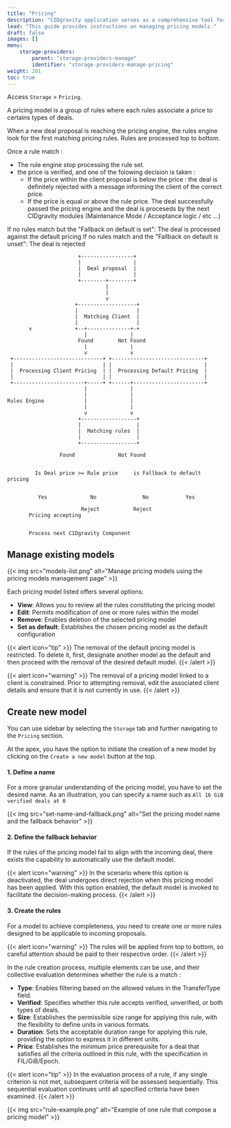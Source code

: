 ```yaml
---
title: "Pricing"
description: "CIDgravity application serves as a comprehensive tool for managing and monitoring of : clients, pricing, acceptance criterias, avalability and activity."
lead: "This guide provides instructions on managing pricing models."
draft: false
images: []
menu:
    storage-providers:
        parent: "storage-providers-manage"
        identifier: "storage-providers-manage-pricing"
weight: 201
toc: true
---
```


Access `Storage` > `Pricing`.

A pricing model is a group of rules where each rules associate a price to certains types of deals.

When a new deal proposal is reaching the pricing engine, the rules engine look for the first matching pricing rules.
Rules are processed top to bottom.

Once a rule match : 
- The rule engine stop processing the rule set.
- the price is verified, and one of the folowing decision is taken :
	- If the price within the client proposal is below the price : the deal is definitely rejected with a message informing the client of the correct price.
	- If the price is equal or above the rule price. The deal successfully passed the pricing engine and the deal is proceseds by the next CIDgravity modules (Maintenance Mode / Acceptance logic / etc ...)

If no rules match but the "Fallback on default is set": The deal is processed against the default pricing
If no rules match and the "Fallback on default is unset": The deal is rejected

```goat
                       +-----------------+
                       |                 |
                       |  Deal proposal  |
                       |                 |
                       +--------+--------+
                                |
                                |
                                v
                      +-------------------+
                      |                   |
                      |  Matching Client  |
                      |                   |
       v              +--+--------------+-+
                         |              |
                       Found        Not Found
                         |              |
                         v              v
 +-----------------------------+ +------------------------------+
 |                             | |                              |
 |  Processing Client Pricing  | |  Processing Default Pricing  |
 |                             | |                              |
 +-----------------------+-----+ +------+-----------------------+
                         |              |
                         |              |
Rules Engine             |              |
                         |              |
                         v              v
                       +------------------+
                       |                  |
                       |  Matching rules  |
                       |                  |
                       +------------------+

                 Found              Not Found


         Is Deal price >= Rule price     is Fallback to default pricing


          Yes              No               No            Yes

                        Reject           Reject
       Pricing accepting


       Process next CIDgravity Component
```

## Manage existing models

{{< img src="models-list.png" alt="Manage pricing models using the pricing models management page" >}}

Each pricing model listed offers several options:

- **View**: Allows you to review all the rules constituting the pricing model
- **Edit**: Permits modification of one or more rules within the model
- **Remove**: Enables deletion of the selected pricing model
- **Set as default**: Establishes the chosen pricing model as the default configuration

{{< alert icon="tip" >}}
The removal of the default pricing model is restricted. 
To delete it, first, designate another model as the default and then proceed with the removal of the desired default model.
{{< /alert >}}

{{< alert icon="warning" >}}
The removal of a pricing model linked to a client is constrained. 
Prior to attempting removal, edit the associated client details and ensure that it is not currently in use.
{{< /alert >}}

## Create new model

You can use sidebar by selecting the `Storage` tab and further navigating to the `Pricing` section.

At the apex, you have the option to initiate the creation of a new model by clicking on the `Create a new model` button at the top.

#### 1. Define a name

For a more granular understanding of the pricing model, you have to set the desired name. 
As an illustration, you can specify a name such as `All 16 GiB verified deals at 0`

{{< img src="set-name-and-fallback.png" alt="Set the pricing model name and the fallback behavior" >}}

#### 2. Define the fallback behavior

If the rules of the pricing model fail to align with the incoming deal, there exists the capability to automatically use the default model.

{{< alert icon="warning" >}}
In the scenario where this option is deactivated, the deal undergoes direct rejection when this pricing model has been applied. 
With this option enabled, the default model is invoked to facilitate the decision-making process.
{{< /alert >}}

#### 3. Create the rules

For a model to achieve completeness, you need to create one or more rules designed to be applicable to incoming proposals.

{{< alert icon="warning" >}}
The rules will be applied from top to bottom, so careful attention should be paid to their respective order.
{{< /alert >}}

In the rule creation process, multiple elements can be use, and their collective evaluation determines whether the rule is a match :

- **Type**: Enables filtering based on the allowed values in the TransferType field.
- **Verified**: Specifies whether this rule accepts verified, unverified, or both types of deals.
- **Size**: Establishes the permissible size range for applying this rule, with the flexibility to define units in various formats.
- **Duration**: Sets the acceptable duration range for applying this rule, providing the option to express it in different units.
- **Price**: Establishes the minimum price prerequisite for a deal that satisfies all the criteria outlined in this rule, with the specification in FIL/GiB/Epoch.

{{< alert icon="tip" >}}
In the evaluation process of a rule, if any single criterion is not met, subsequent criteria will be assessed sequentially.
This sequential evaluation continues until all specified criteria have been examined.
{{< /alert >}}

{{< img src="rule-example.png" alt="Example of one rule that compose a pricing model" >}}
